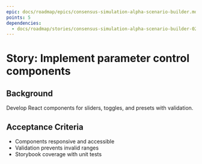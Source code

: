 ```yaml
---
epic: docs/roadmap/epics/consensus-simulation-alpha-scenario-builder.md
points: 5
dependencies:
  - docs/roadmap/stories/consensus-simulation-alpha-scenario-builder-02-wireframes.md
---
```

# Story: Implement parameter control components

## Background
Develop React components for sliders, toggles, and presets with validation.

## Acceptance Criteria
- Components responsive and accessible
- Validation prevents invalid ranges
- Storybook coverage with unit tests
